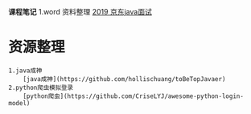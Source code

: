 **课程笔记**
	1.word
		资料整理
		[2019 京东java面试](/2019/03/2019-03-16.md)
		

# **资源整理**
	1.java成神
		[java成神](https://github.com/hollischuang/toBeTopJavaer)
	2.python爬虫模拟登录
		[python爬虫](https://github.com/CriseLYJ/awesome-python-login-model)
	
